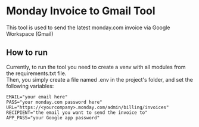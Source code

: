 # Monday Invoice to Gmail Tool

This tool is used to send the latest monday.com invoice via Google Workspace (Gmail)

## How to run
Currently, to run the tool you need to create a venv with all modules from the requirements.txt file.\
Then, you simply create a file named .env in the project's folder, and set the following variables:

```env file
EMAIL="your email here"
PASS="your monday.com password here"
URL="https://<yourcompany>.monday.com/admin/billing/invoices"
RECIPIENT="the email you want to send the invoice to"
APP_PASS="your Google app password"
```
